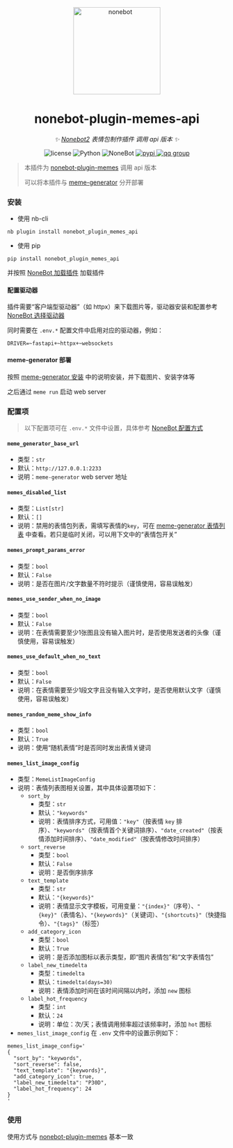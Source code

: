 <div align="center">

  <a href="https://nonebot.dev/">
    <img src="https://nonebot.dev/logo.png" width="200" height="200" alt="nonebot">
  </a>

# nonebot-plugin-memes-api

_✨ [Nonebot2](https://github.com/nonebot/nonebot2) 表情包制作插件 调用 api 版本 ✨_

<p align="center">
  <img src="https://img.shields.io/github/license/noneplugin/nonebot-plugin-memes-api" alt="license">
  <img src="https://img.shields.io/badge/python-3.9+-blue.svg" alt="Python">
  <img src="https://img.shields.io/badge/nonebot-2.3.0+-red.svg" alt="NoneBot">
  <a href="https://pypi.org/project/nonebot-plugin-memes-api">
    <img src="https://badgen.net/pypi/v/nonebot-plugin-memes-api" alt="pypi">
  </a>
  <a href="https://jq.qq.com/?_wv=1027&k=wDVNrMdr">
    <img src="https://img.shields.io/badge/QQ%E7%BE%A4-682145034-orange" alt="qq group">
  </a>
</p>

</div>

> 本插件为 [nonebot-plugin-memes](https://github.com/noneplugin/nonebot-plugin-memes) 调用 api 版本
>
> 可以将本插件与 [meme-generator](https://github.com/MeetWq/meme-generator) 分开部署

### 安装

- 使用 nb-cli

```
nb plugin install nonebot_plugin_memes_api
```

- 使用 pip

```
pip install nonebot_plugin_memes_api
```

并按照 [NoneBot 加载插件](https://nonebot.dev/docs/tutorial/create-plugin#加载插件) 加载插件

#### 配置驱动器​

插件需要“客户端型驱动器”（如 httpx）来下载图片等，驱动器安装和配置参考 [NoneBot 选择驱动器](https://nonebot.dev/docs/advanced/driver)

同时需要在 `.env.*` 配置文件中启用对应的驱动器，例如：

```
DRIVER=~fastapi+~httpx+~websockets
```

#### meme-generator 部署

按照 [meme-generator 安装](https://github.com/MeetWq/meme-generator#安装) 中的说明安装，并下载图片、安装字体等

之后通过 `meme run` 启动 web server

### 配置项

> 以下配置项可在 `.env.*` 文件中设置，具体参考 [NoneBot 配置方式](https://nonebot.dev/docs/appendices/config)

#### `meme_generator_base_url`

- 类型：`str`
- 默认：`http://127.0.0.1:2233`
- 说明：`meme-generator` web server 地址

#### `memes_disabled_list`

- 类型：`List[str]`
- 默认：`[]`
- 说明：禁用的表情包列表，需填写表情的`key`，可在 [meme-generator 表情列表](https://github.com/MeetWq/meme-generator/blob/main/docs/memes.md) 中查看。若只是临时关闭，可以用下文中的“表情包开关”

#### `memes_prompt_params_error`

- 类型：`bool`
- 默认：`False`
- 说明：是否在图片/文字数量不符时提示（谨慎使用，容易误触发）

#### `memes_use_sender_when_no_image`

- 类型：`bool`
- 默认：`False`
- 说明：在表情需要至少1张图且没有输入图片时，是否使用发送者的头像（谨慎使用，容易误触发）

#### `memes_use_default_when_no_text`

- 类型：`bool`
- 默认：`False`
- 说明：在表情需要至少1段文字且没有输入文字时，是否使用默认文字（谨慎使用，容易误触发）

#### `memes_random_meme_show_info`

- 类型：`bool`
- 默认：`True`
- 说明：使用“随机表情”时是否同时发出表情关键词

#### `memes_list_image_config`

- 类型：`MemeListImageConfig`
- 说明：表情列表图相关设置，其中具体设置项如下：
  - `sort_by`
    - 类型：`str`
    - 默认：`"keywords"`
    - 说明：表情排序方式，可用值：`"key"`（按表情 `key` 排序）、`"keywords"`（按表情首个关键词排序）、`"date_created"`（按表情添加时间排序）、`"date_modified"`（按表情修改时间排序）
  - `sort_reverse`
    - 类型：`bool`
    - 默认：`False`
    - 说明：是否倒序排序
  - `text_template`
    - 类型：`str`
    - 默认：`"{keywords}"`
    - 说明：表情显示文字模板，可用变量：`"{index}"`（序号）、`"{key}"`（表情名）、`"{keywords}"`（关键词）、`"{shortcuts}"`（快捷指令）、`"{tags}"`（标签）
  - `add_category_icon`
    - 类型：`bool`
    - 默认：`True`
    - 说明：是否添加图标以表示类型，即“图片表情包”和“文字表情包”
  - `label_new_timedelta`
    - 类型：`timedelta`
    - 默认：`timedelta(days=30)`
    - 说明：表情添加时间在该时间间隔以内时，添加 `new` 图标
  - `label_hot_frequency`
    - 类型：`int`
    - 默认：`24`
    - 说明：单位：次/天；表情调用频率超过该频率时，添加 `hot` 图标
- `memes_list_image_config` 在 `.env` 文件中的设置示例如下：

```
memes_list_image_config='
{
  "sort_by": "keywords",
  "sort_reverse": false,
  "text_template": "{keywords}",
  "add_category_icon": true,
  "label_new_timedelta": "P30D",
  "label_hot_frequency": 24
}
'
```

### 使用

使用方式与 [nonebot-plugin-memes](https://github.com/noneplugin/nonebot-plugin-memes) 基本一致
